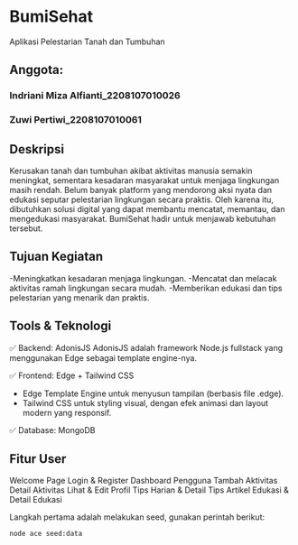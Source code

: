# BumiSehat
Aplikasi Pelestarian Tanah dan Tumbuhan

## Anggota:
### Indriani Miza Alfianti_2208107010026
### Zuwi Pertiwi_2208107010061

## Deskripsi
Kerusakan tanah dan tumbuhan akibat aktivitas manusia semakin meningkat, sementara kesadaran masyarakat untuk menjaga lingkungan masih rendah. Belum banyak platform yang mendorong aksi nyata dan edukasi seputar pelestarian lingkungan secara praktis. Oleh karena itu, dibutuhkan solusi digital yang dapat membantu mencatat, memantau, dan mengedukasi masyarakat. BumiSehat hadir untuk menjawab kebutuhan tersebut.

## Tujuan Kegiatan
-Meningkatkan kesadaran menjaga lingkungan.
-Mencatat dan melacak aktivitas ramah lingkungan secara mudah.
-Memberikan edukasi dan tips pelestarian yang menarik dan praktis.

## Tools & Teknologi
✅ Backend: AdonisJS
AdonisJS adalah framework Node.js fullstack yang menggunakan Edge sebagai template engine-nya.

✅ Frontend: Edge + Tailwind CSS
- Edge Template Engine untuk menyusun tampilan (berbasis file .edge).
- Tailwind CSS untuk styling visual, dengan efek animasi dan layout modern yang responsif.

✅ Database: MongoDB

## Fitur User
Welcome Page
Login & Register
Dashboard Pengguna
Tambah Aktivitas
Detail Aktivitas
Lihat & Edit Profil
Tips Harian & Detail Tips
Artikel Edukasi & Detail Edukasi


Langkah pertama adalah melakukan seed, gunakan perintah berikut:

```bash
node ace seed:data
```
